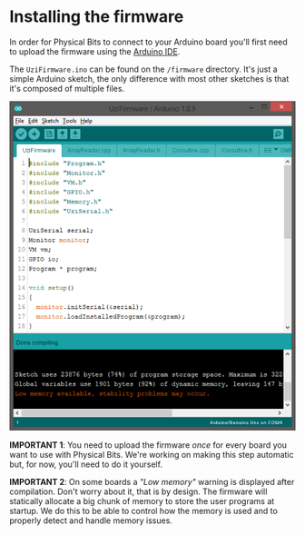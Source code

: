 # Installing the firmware

In order for Physical Bits to connect to your Arduino board you'll first need to upload the firmware using the [Arduino IDE](https://www.arduino.cc/en/Main/Software).

The `UziFirmware.ino` can be found on the `/firmware` directory. It's just a simple Arduino sketch, the only difference with most other sketches is that it's composed of multiple files.

![firmware](../img/firmware.png)

__IMPORTANT 1__: You need to upload the firmware *once* for every board you want to use with Physical Bits. We're working on making this step automatic but, for now, you'll need to do it yourself.

__IMPORTANT 2__: On some boards a *"Low memory"* warning is displayed after compilation. Don't worry about it, that is by design. The firmware will statically allocate a big chunk of memory to store the user programs at startup. We do this to be able to control how the memory is used and to properly detect and handle memory issues.

